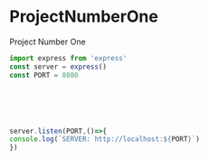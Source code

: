 # ProjectNumberOne
Project Number One

```ts
import express from 'express'
const server = express()
const PORT = 8080






server.listen(PORT,()=>{
console.log(`SERVER: http://localhost:${PORT}`)
})
```
